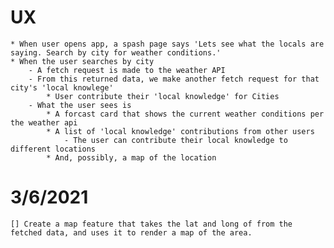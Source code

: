 # UX
    * When user opens app, a spash page says 'Lets see what the locals are saying. Search by city for weather conditions.'
    * When the user searches by city
        - A fetch request is made to the weather API
        - From this returned data, we make another fetch request for that city's 'local knowlege'
            * User contribute their 'local knowledge' for Cities
        - What the user sees is 
            * A forcast card that shows the current weather conditions per the weather api
            * A list of 'local knowledge' contributions from other users
                - The user can contribute their local knowledge to different locations
            * And, possibly, a map of the location


# 3/6/2021
    [] Create a map feature that takes the lat and long of from the fetched data, and uses it to render a map of the area.
